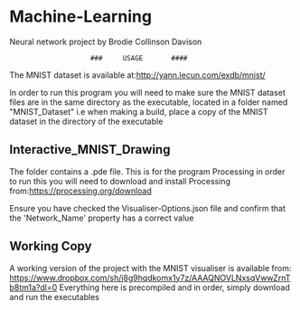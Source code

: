 # Machine-Learning
Neural network project by Brodie Collinson Davison

                        ###     USAGE       ####

The MNIST dataset is available at:http://yann.lecun.com/exdb/mnist/

In order to run this program you will need to make sure the MNIST dataset files
are in the same directory as the executable, located in a folder named "MNIST_Dataset"
i.e when making a build, place a copy of the MNIST dataset in the directory of the executable

## Interactive_MNIST_Drawing ##

The folder contains a .pde file. This is for the program Processing
in order to run this you will need to download and install Processing from:https://processing.org/download

Ensure you have checked the Visualiser-Options.json file and confirm that the 'Network_Name' property has a correct value

## Working Copy ##
A working version of the project with the MNIST visualiser is available from: https://www.dropbox.com/sh/j8g9hqdkomx1y7z/AAAQNOVLNxsqVwwZrnTb8tm1a?dl=0
Everything here is precompiled and in order, simply download and run the executables
